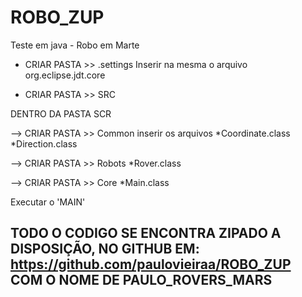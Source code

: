 # ROBO_ZUP
Teste em java - Robo em Marte


- CRIAR PASTA >>   .settings 
Inserir na mesma o arquivo
org.eclipse.jdt.core

- CRIAR PASTA >> SRC

DENTRO DA PASTA SCR

--> CRIAR PASTA >> Common
inserir os arquivos 
*Coordinate.class
*Direction.class

--> CRIAR PASTA >> Robots
*Rover.class

--> CRIAR PASTA >> Core
*Main.class

Executar o 'MAIN'

## TODO O CODIGO SE ENCONTRA ZIPADO A DISPOSIÇÃO, NO GITHUB EM: https://github.com/paulovieiraa/ROBO_ZUP   COM O NOME DE PAULO_ROVERS_MARS ##
